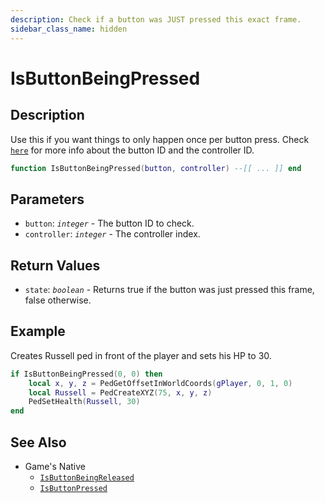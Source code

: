 ```yaml
---
description: Check if a button was JUST pressed this exact frame.
sidebar_class_name: hidden
---
```


# IsButtonBeingPressed

## Description

Use this if you want things to only happen once per button press.
Check [`here`](https://bully-scripting.vercel.app/docs/game-reference/scripting-enumeration/controls) for more info about the button ID and the controller ID.

```lua
function IsButtonBeingPressed(button, controller) --[[ ... ]] end
```

## Parameters

- `button`: _`integer`_ - The button ID to check.
- `controller`: _`integer`_ - The controller index.

## Return Values

- `state`: _`boolean`_ - Returns true if the button was just pressed this frame, false otherwise.

## Example

Creates Russell ped in front of the player and sets his HP to 30.

```lua
if IsButtonBeingPressed(0, 0) then
	local x, y, z = PedGetOffsetInWorldCoords(gPlayer, 0, 1, 0)
	local Russell = PedCreateXYZ(75, x, y, z)
	PedSetHealth(Russell, 30)
end
```

## See Also

- Game's Native
  - [`IsButtonBeingReleased`](https://bully-scripting.vercel.app/docs/game-reference/global-functions/IsButtonBeingReleased)
  - [`IsButtonPressed`](https://bully-scripting.vercel.app/docs/game-reference/global-functions/IsButtonPressed)

